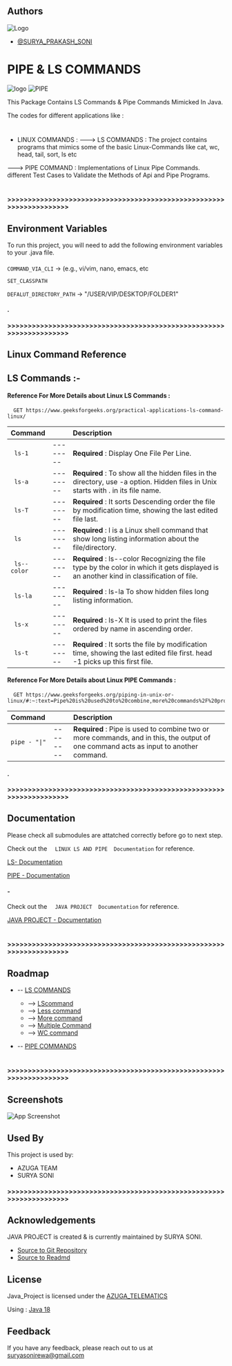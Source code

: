 
## Authors

 ![Logo](https://encrypted-tbn0.gstatic.com/images?q=tbn:ANd9GcS9qzkfZj5Byl-fqX8ulbBUNM8IkMOWHG4icw&usqp=CAU) 
- [@SURYA_PRAKASH_SONI](https://github.com/11suryasoni)


###
# PIPE & LS COMMANDS
![logo](https://wiki.calculate-linux.org/download_images/original/200xNxcl-logo.png.pagespeed.ic.dFRxwfmXHw.png) ![PIPE](https://sites.google.com/site/jocvlib/_/rsrc/1225045719566/ethiopia/computer/linux/standard-linux-textbook/ch03/fig03-02.jpg)

This Package Contains LS Commands & Pipe Commands Mimicked In Java. 

The codes for different applications like :
#
- LINUX COMMANDS :
---> LS COMMANDS : The project contains programs that mimics some of the basic Linux-Commands like cat, wc, head, tail, sort, ls etc

---> PIPE COMMAND : Implementations of Linux Pipe Commands.
 different Test Cases to Validate the Methods of Api and Pipe Programs.
#
#### 
#### >>>>>>>>>>>>>>>>>>>>>>>>>>>>>>>>>>>>>>>>>>>>>>>>>>>>>>>>>>>>>>>>>>>> 

###
## Environment Variables

To run this project, you will need to add the following environment variables to your .java file.

#### 

`COMMAND_VIA_CLI` -> (e.g., vi/vim, nano, emacs, etc

`SET_CLASSPATH`

`DEFALUT_DIRECTORY_PATH` -> "/USER/VIP/DESKTOP/FOLDER1"

#### . 
#### >>>>>>>>>>>>>>>>>>>>>>>>>>>>>>>>>>>>>>>>>>>>>>>>>>>>>>>>>>>>>>>>>>>>

###
## Linux Command Reference

## LS Commands :-

#### Reference For More Details about Linux LS Commands :

```http
  GET https://www.geeksforgeeks.org/practical-applications-ls-command-linux/
```

| Command |     | Description                |
| :-------- | :------- | :------------------------- |
| ` ls-1` | -------- | **Required** :          Display One File Per Line.|
| ` ls-a` | -------- | **Required** :          To show all the hidden files in the directory, use -a option. Hidden files in Unix starts with . in its file name.|
| ` ls-T` | -------- | **Required** :          It sorts Descending order the file by modification time, showing the last edited file last.|
| ` ls` | -------- | **Required** :          l is a Linux shell command that show long listing information about the file/directory.|
| ` ls--color` | -------- | **Required** :         ls--color  Recognizing the file type by the color in which it gets displayed is an another kind in classification of file.|
| ` ls-la` | -------- | **Required** :        ls-la  To show hidden files long listing information. |
| ` ls-x` | -------- | **Required** :        ls-X  It is used to print the files ordered by name in ascending order.|
| ` ls-t` | -------- | **Required** :       It sorts the file by modification time, showing the last edited file first. head -1 picks up this first file.|


#### Reference For More Details about Linux PIPE Commands :

```http
  GET https://www.geeksforgeeks.org/piping-in-unix-or-linux/#:~:text=Pipe%20is%20used%20to%20combine,more%20commands%2F%20programs%2F%20processes.
```

| Command|    | Description                       |
| :-------- | :------- | :-------------------------------- |
| `pipe - "\|" `      | -------- | **Required** : Pipe is used to combine two or more commands, and in this, the output of one command acts as input to another command. |

#### 

#### .
#### >>>>>>>>>>>>>>>>>>>>>>>>>>>>>>>>>>>>>>>>>>>>>>>>>>>>>>>>>>>>>>>>>>>>


###
## Documentation

Please check all submodules are attatched correctly before go to next step.


Check out the `   LINUX LS AND PIPE  Documentation ` for reference.


[LS- Documentation](https://www.linux.org/docs/man1/ls.html)

[PIPE - Documentation](https://www.redhat.com/sysadmin/pipes-command-line-linux)

#### -

Check out the `   JAVA PROJECT  Documentation ` for reference.


[JAVA PROJECT - Documentation](https://drive.google.com/drive/folders/1RCN67jBB6xIvA_OXu2jypxYDOoWSeSpY?usp=sharing)

#### 
#

#### >>>>>>>>>>>>>>>>>>>>>>>>>>>>>>>>>>>>>>>>>>>>>>>>>>>>>>>>>>>>>>>>>>>>
###
## Roadmap

-   --  [LS COMMANDS ](https://github.com/11suryasoni/JavaTraining/tree/master/Linux%20Commands)
   
    -  --> [LScommand](https://github.com/11suryasoni/JavaTraining/tree/master/Linux%20Commands/LScommand)    
    -  --> [Less command](https://github.com/11suryasoni/JavaTraining/tree/master/Linux%20Commands/LessCommand)
    -  --> [More command](https://github.com/11suryasoni/JavaTraining/tree/master/Linux%20Commands/MoreCommand)
    -  --> [ Multiple Command](https://github.com/11suryasoni/JavaTraining/tree/master/Linux%20Commands/MultipleCommand)
    -  --> [WC command](https://github.com/11suryasoni/JavaTraining/tree/master/Linux%20Commands/WCcommand)
    
-   --  [ PIPE COMMANDS ](https://github.com/11suryasoni/JavaTraining/tree/master/Linux%20Commands/PipeCommand)





#### 
#
#### >>>>>>>>>>>>>>>>>>>>>>>>>>>>>>>>>>>>>>>>>>>>>>>>>>>>>>>>>>>>>>>>>>>>
## Screenshots

![App Screenshot](https://www.computernetworkingnotes.org/images/linux/basic-linux/bl10-01-commands-without-pipes.PNG)


### 
## Used By

This project is used by:

- AZUGA TEAM
- SURYA SONI


#### >>>>>>>>>>>>>>>>>>>>>>>>>>>>>>>>>>>>>>>>>>>>>>>>>>>>>>>>>>>>>>>>>>>>
###
## Acknowledgements

JAVA PROJECT is created & is currently maintained by SURYA SONI.


 - [Source to Git Repository](https://github.com/11suryasoni/JavaTraining)
 - [Source to Readmd](https://github.com/11suryasoni/JavaTraining)
 
###
## License

Java_Project is licensed under the [AZUGA_TELEMATICS](https://www.azuga.com/) 

Using : [Java 18 ](https://www.java.com/en/)


###
## Feedback

If you have any feedback, please reach out to us at suryasonirewa@gmail.com

